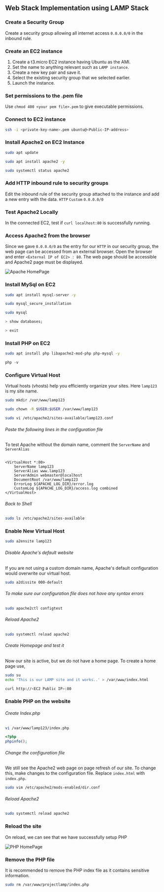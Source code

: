 ## Web Stack Implementation using LAMP Stack ##

<h3> Create a Security Group </h3> 

Create a security group allowing all internet access `0.0.0.0/0` in the inbound rule.

<h3> Create an EC2 instance </h3> 

1. Create a t3.micro EC2 instance having Ubuntu as the AMI.
2. Set the name to anything relevant such as `LAMP instance`.
3. Create a new key pair and save it. 
4. Select the existing security group that we selected earlier.
5. Launch the instance. 

<h3> Set permissions to the .pem file </h3> 

Use `chmod 400 <your pem file>.pem` to give executable permissions.

<h3> Connect to EC2 instance </h3> 

```bash
ssh -i <private-key-name>.pem ubuntu@<Public-IP-address>
```

<h3> Install Apache2 on EC2 Instance </h3> 

```bash
sudo apt update

sudo apt install apache2 -y

sudo systemctl status apache2
```

<h3> Add HTTP inbound rule to security groups </h3> 

Edit the inbound rule of the security group attached to the instance and add a new entry with the data. 
`HTTP`  `Custom` `0.0.0.0/0`

<h3> Test Apache2 Locally </h3> 

In the connected EC2, test if `curl localhost:80` is successfully running.

<h3> Access Apache2 from the browser </h3>     

Since we gave `0.0.0.0/0` as the entry for our `HTTP` in our security group, the web page can be accessed from an external browser. Open the browser and enter
`<External IP of EC2> : 80`. The web page should be accessible and Apache2 page must be displayed.

![Apache HomePage](https://ubuntucommunity.s3.dualstack.us-east-2.amazonaws.com/original/2X/7/771159b35c97e429247aac754ad44bf06cc1efa8.png "Apache Home Page")

<h3> Install MySql on EC2 </h3>

```bash
sudo apt install mysql-server -y

sudo mysql_secure_installation

sudo mysql
```
```sql
> show databases;

> exit
```

<h3> Install PHP on EC2 </h3> 

```bash
sudo apt install php libapache2-mod-php php-mysql -y
```
```php
php -v
```

<h3> Configure Virtual Host </h3>

Virtual hosts (vhosts) help you efficiently organize your sites. Here `lamp123` is my site name.
```bash
sudo mkdir /var/www/lamp123

sudo chown -R $USER:$USER /var/www/lamp123

sudo vi /etc/apache2/sites-available/lamp123.conf
```

<h6> Paste the following lines in the configuration file </h6>

To test Apache without the domain name, comment the `ServerName` and `ServerAlias`
``` vim

<VirtualHost *:80>
    ServerName lamp123
    ServerAlias www.lamp123 
    ServerAdmin webmaster@localhost
    DocumentRoot /var/www/lamp123
    ErrorLog ${APACHE_LOG_DIR}/error.log
    CustomLog ${APACHE_LOG_DIR}/access.log combined
</VirtualHost>
```

<h6> Back to Shell </h6>

```bash
sudo ls /etc/apache2/sites-available
```

<h3> Enable New Virtual Host </h3>

```bash
sudo a2ensite lamp123
```

<h6> Disable Apache's default website </h6>

If you are not using a custom domain name, Apache's default configuration would overwrite our virtual host.
```bash
sudo a2dissite 000-default
```

<h6> To make sure our configuration file does not have any syntax errors </h6>

```bash
sudo apache2ctl configtest
```

<h6> Reload Apache2 </h6>

```bash
sudo systemctl reload apache2
```

<h6> Create Homepage and test it </h6>

Now our site is active, but we do not have a home page. To create a home page use, 
```bash
sudo su
echo 'This is our LAMP site and it works..' > /var/www/index.html

curl http://<EC2 Public IP>:80 
```
<h3> Enable PHP on the website </h3>

<h6>Create Index.php</h6>

```bash
vi /var/www/lamp123/index.php
```
```php
<?php
phpinfo();
```

<h6> Change the configuration file </h6>

We still see the Apache2 web page on page refresh of our site. To change this, make changes to the configuration file. Replace `index.html` with `index.php`.

```bash
sudo vim /etc/apache2/mods-enabled/dir.conf
```

<h6> Reload Apache2 </h6>

```bash
sudo systemctl reload apache2
```


<h3>Reload the site</h3>

On reload, we can see that we have successfully setup PHP

![PHP HomePage](https://i1.wp.com/www.sumonselim.com/wp-content/uploads/2014/10/66253f7f058e5c326cafc83d6c90999d.png?w=968&ssl=1 "PHP Home Page")

<h3>Remove the PHP file</h3>

It is recommended to remove the PHP index file as it contains sensitive information.
```bash
sudo rm /var/www/projectlamp/index.php
```



